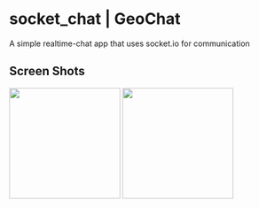 # socket_chat | GeoChat

A simple realtime-chat app that uses socket.io for communication

## Screen Shots
<img src="https://github.com/Zfinix/socket_chat/blob/master/1.png?raw=true" width="200">
<img src="https://github.com/Zfinix/socket_chat/blob/master/2.png?raw=true" width="200">
